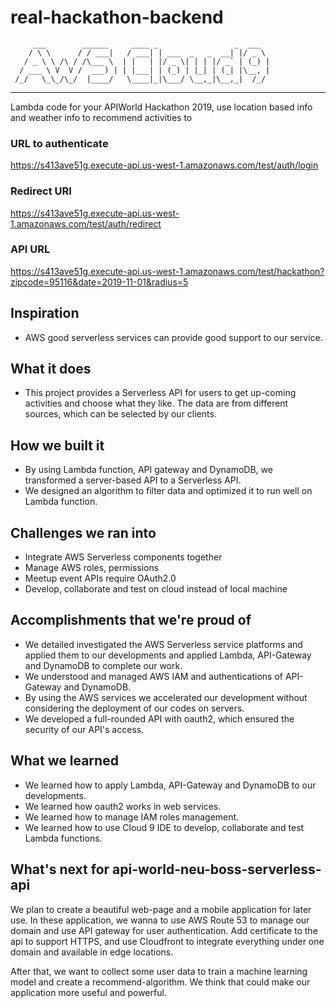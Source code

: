 # real-hackathon-backend

         ___        ______     ____ _                 _  ___  
        / \ \      / / ___|   / ___| | ___  _   _  __| |/ _ \ 
       / _ \ \ /\ / /\___ \  | |   | |/ _ \| | | |/ _` | (_) |
      / ___ \ V  V /  ___) | | |___| | (_) | |_| | (_| |\__, |
     /_/   \_\_/\_/  |____/   \____|_|\___/ \__,_|\__,_|  /_/ 
 ----------------------------------------------------------------- 


Lambda code for your APIWorld Hackathon 2019, use location based info and weather info to recommend activities to 

### URL to authenticate
https://s413ave51g.execute-api.us-west-1.amazonaws.com/test/auth/login

### Redirect URI
https://s413ave51g.execute-api.us-west-1.amazonaws.com/test/auth/redirect

### API URL
https://s413ave51g.execute-api.us-west-1.amazonaws.com/test/hackathon?zipcode=95116&date=2019-11-01&radius=5

## Inspiration
- AWS good serverless services can provide good support to our service.

## What it does
- This project provides a Serverless API for users to get up-coming activities and choose what they like. The data are from different sources, which can be selected by our clients.
 
## How we built it
- By using Lambda function, API gateway and DynamoDB, we transformed a server-based API to a Serverless API.
- We designed an algorithm to filter data and optimized it to run well on Lambda function.

## Challenges we ran into
- Integrate AWS Serverless components together
- Manage AWS roles, permissions
- Meetup event APIs require OAuth2.0
- Develop, collaborate and test on cloud instead of local machine

## Accomplishments that we're proud of
- We detailed investigated the AWS Serverless service platforms and applied them to our developments and applied Lambda, API-Gateway and DynamoDB to complete our work.
- We understood and managed AWS IAM and authentications of API-Gateway and DynamoDB. 
- By using the AWS services we accelerated our development without considering the deployment of our codes on servers.
- We developed a full-rounded API with oauth2, which ensured the security of our API's access.

## What we learned
- We learned how to apply Lambda, API-Gateway and DynamoDB to our developments.
- We learned how oauth2 works in web services.
- We learned how to manage IAM roles management.
- We learned how to use Cloud 9 IDE to develop, collaborate and test Lambda functions.

## What's next for api-world-neu-boss-serverless-api

We plan to create a beautiful web-page and a mobile application for later use. In these application, we wanna to use AWS Route 53 to manage our domain and use API gateway for user authentication. Add certificate to the api to support HTTPS, and use Cloudfront to integrate everything under one domain and available in edge locations.

After that, we want to collect some user data to train a machine learning model and create a recommend-algorithm. We think that could make our application more useful and powerful. 

